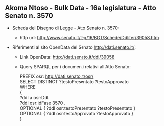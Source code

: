 ## Akoma Ntoso - Bulk Data - 16a legislatura - Atto Senato n. 3570 ##

* Scheda del Disegno di Legge - Atto Senato n. 3570:
	* http url: http://www.senato.it/leg/16/BGT/Schede/Ddliter/39058.htm

* Riferimenti al sito OpenData del Senato http://dati.senato.it/:
	* Link OpenData: http://dati.senato.it/ddl/39058
	* Query SPARQL per i documenti relativi all'Atto Senato:

        PREFIX osr: <http://dati.senato.it/osr/>  
		SELECT DISTINCT ?testoPresentato ?testoApprovato  
		WHERE  
		{  
		    ?ddl a osr:Ddl.  
		    ?ddl osr:idFase 3570 .  
		    OPTIONAL { ?ddl osr:testoPresentato ?testoPresentato }  
		    OPTIONAL { ?ddl osr:testoApprovato ?testoApprovato }  
		}
		